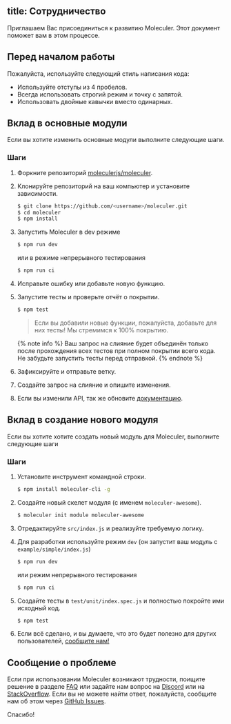 title: Сотрудничество
---
Приглашаем Вас присоединиться к развитию Moleculer. Этот документ поможет вам в этом процессе.

## Перед началом работы

Пожалуйста, используйте следующий стиль написания кода:
- Используйте отступы из 4 пробелов.
- Всегда использовать строгий режим и точку с запятой.
- Использовать двойные кавычки вместо одинарных.

## Вклад в основные модули

Если вы хотите изменить основные модули выполните следующие шаги.

### Шаги

1. Форкните репозиторий [moleculerjs/moleculer](https://github.com/moleculerjs/moleculer).
2. Клонируйте репозиторий на ваш компьютер и установите зависимости.

    ```bash
    $ git clone https://github.com/<username>/moleculer.git
    $ cd moleculer
    $ npm install
    ```

3. Запустить Moleculer в dev режиме

    ```bash
    $ npm run dev
    ```

    или в режиме непрерывного тестирования

    ```bash
    $ npm run ci
    ```

4. Исправьте ошибку или добавьте новую функцию.
5. Запустите тесты и проверьте отчёт о покрытии.

    ```bash
    $ npm test
    ```

    > Если вы добавили новые функции, пожалуйста, добавьте для них тесты! Мы стремимся к 100% покрытию.

    {% note info %}
    Ваш запрос на слияние будет объединён только после прохождения всех тестов при полном покрытии всего кода. Не забудьте запустить тесты перед отправкой.
    {% endnote %}

6. Зафиксируйте и отправьте ветку.

7. Создайте запрос на слияние и опишите изменения.

8. Если вы изменили API, так же обновите [документацию](https://github.com/moleculerjs/site).

## Вклад в создание нового модуля

Если вы хотите хотите создать новый модуль для Moleculer, выполните следующие шаги

### Шаги

1. Установите инструмент командной строки.
    ```bash
    $ npm install moleculer-cli -g
    ```

2. Создайте новый скелет модуля (с именем `moleculer-awesome`).
    ```bash
    $ moleculer init module moleculer-awesome
    ```

3. Отредактируйте `src/index.js` и реализуйте требуемую логику.

4. Для разработки используйте режим `dev` (он запустит ваш модуль с `example/simple/index.js`)

    ```bash
    $ npm run dev
    ```

    или режим непрерывного тестирования

    ```bash
    $ npm run ci
    ```

5. Создайте тесты в `test/unit/index.spec.js` и полностью покройте ими исходный код.

    ```bash
    $ npm test
    ```

6. Если всё сделано, и вы думаете, что это будет полезно для других пользователей, [сообщите нам!](https://github.com/moleculerjs/moleculer/issues)

## Сообщение о проблеме

Если при использовании Moleculer возникают трудности, поищите решение в разделе [FAQ](faq.html) или задайте нам вопрос на [Discord](https://discord.gg/TSEcDRP) или на [StackOverflow](https://stackoverflow.com/questions/tagged/moleculer). Если вы не можете найти ответ, пожалуйста, сообщите нам об этом через [GitHub Issues](https://github.com/moleculerjs/moleculer/issues).

Спасибо!
